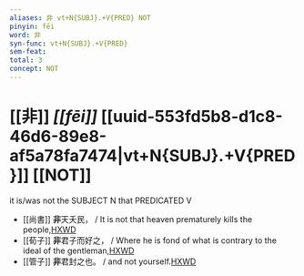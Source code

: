 ```yaml
---
aliases: 非 vt+N{SUBJ}.+V{PRED} NOT
pinyin: fēi
word: 非
syn-func: vt+N{SUBJ}.+V{PRED}
sem-feat: 
total: 3
concept: NOT 
---
```

# [[非]] *[[fēi]]*  [[uuid-553fd5b8-d1c8-46d6-89e8-af5a78fa7474|vt+N{SUBJ}.+V{PRED}]] [[NOT]]
it is/was not the SUBJECT N that PREDICATED V
 - [[尚書]] **非**天夭民， / It is not that heaven prematurely kills the people,[HXWD](https://hxwd.org/textview.html?location=KR1b0001_tls_024-2a.11)
 - [[荀子]] **非**君子而好之， / Where he is fond of what is contrary to the ideal of the gentleman,[HXWD](https://hxwd.org/textview.html?location=KR3a0002_tls_027-94a.6)
 - [[管子]] **非**君封之也。 / and not yourself.[HXWD](https://hxwd.org/textview.html?location=KR3c0001_tls_023-46a.9)